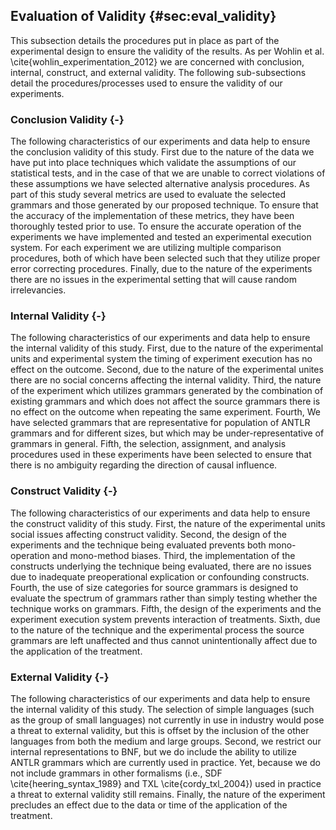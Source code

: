 ## Evaluation of Validity {#sec:eval_validity}

This subsection details the procedures put in place as part of the experimental design to ensure the validity of the results. As per Wohlin et al. \cite{wohlin_experimentation_2012} we are concerned with conclusion, internal, construct, and external validity. The following sub-subsections detail the procedures/processes used to ensure the validity of our experiments.

### Conclusion Validity {-}

The following characteristics of our experiments and data help to ensure the conclusion validity of this study. First due to the nature of the data we have put into place techniques which validate the assumptions of our statistical tests, and in the case of that we are unable to correct violations of these assumptions we have selected alternative analysis procedures. As part of this study several metrics are used to evaluate the selected grammars and those generated by our proposed technique. To ensure that the accuracy of the implementation of these metrics, they have been thoroughly tested prior to use. To ensure the accurate operation of the experiments we have implemented and tested an experimental execution system. For each experiment we are utilizing multiple comparison procedures, both of which have been selected such that they utilize proper error correcting procedures. Finally, due to the nature of the experiments there are no issues in the experimental setting that will cause random irrelevancies.

### Internal Validity {-}

The following characteristics of our experiments and data help to ensure the internal validity of this study. First, due to the nature of the experimental units and experimental system the timing of experiment execution has no effect on the outcome. Second, due to the nature of the experimental unites there are no social concerns affecting the internal validity. Third, the nature of the experiment which utilizes grammars generated by the combination of existing grammars and which does not affect the source grammars there is no effect on the outcome when repeating the same experiment. Fourth, We have selected grammars that are representative for population of ANTLR grammars and for different sizes, but which may be under-representative of grammars in general. Fifth, the selection, assignment, and analysis procedures used in these experiments have been selected to ensure that there is no ambiguity regarding the direction of causal influence.

### Construct Validity {-}

The following characteristics of our experiments and data help to ensure the construct validity of this study. First, the nature of the experimental units social issues affecting construct validity. Second, the design of the experiments and the technique being evaluated prevents both mono-operation and mono-method biases. Third, the implementation of the constructs underlying the technique being evaluated, there are no issues due to inadequate preoperational explication or confounding constructs. Fourth, the use of size categories for source grammars is designed to evaluate the spectrum of grammars rather than simply testing whether the technique works on grammars. Fifth, the design of the experiments and the experiment execution system prevents interaction of treatments. Sixth, due to the nature of the technique and the experimental process the source grammars are left unaffected and thus cannot unintentionally affect due to the application of the treatment.

### External Validity {-}

The following characteristics of our experiments and data help to ensure the internal validity of this study. The selection of simple languages (such as the group of small languages) not currently in use in industry would pose a threat to external validity, but this is offset by the inclusion of the other languages from both the medium and large groups. Second, we restrict our internal representations to BNF, but we do include the ability to utilize ANTLR grammars which are currently used in practice. Yet, because we do not include grammars in other formalisms (i.e., SDF \cite{heering_syntax_1989} and TXL \cite{cordy_txl_2004}) used in practice a threat to external validity still remains. Finally, the nature of the experiment precludes an effect due to the data or time of the application of the treatment.
